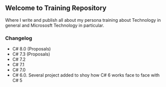 ## Welcome to Training Repository

Where I write and publish all about my persona training about Technology in general and Micrososft Technology in particular.

### Changelog
- C# 8.0 (Proposals)
- C# 7.3 (Proposals)
- C# 7.2
- C# 7.1
- C# 7.0
- C# 6.0. Several project added to shoy how C# 6 works face to face with C# 5
